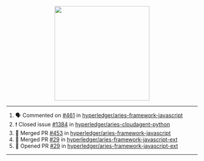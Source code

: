 <p align="center">
<img src="https://user-images.githubusercontent.com/61358536/126118557-75ac74a7-4655-4289-9a8d-e536322b7423.png" height="250" width="250"/>
</p>

---

<!--START_SECTION:activity-->
1. 🗣 Commented on [#461](https://github.com/hyperledger/aries-framework-javascript/issues/461) in [hyperledger/aries-framework-javascript](https://github.com/hyperledger/aries-framework-javascript)
2. ❗️ Closed issue [#1384](https://github.com/hyperledger/aries-cloudagent-python/issues/1384) in [hyperledger/aries-cloudagent-python](https://github.com/hyperledger/aries-cloudagent-python)
3. 🎉 Merged PR [#453](https://github.com/hyperledger/aries-framework-javascript/pull/453) in [hyperledger/aries-framework-javascript](https://github.com/hyperledger/aries-framework-javascript)
4. 🎉 Merged PR [#29](https://github.com/hyperledger/aries-framework-javascript-ext/pull/29) in [hyperledger/aries-framework-javascript-ext](https://github.com/hyperledger/aries-framework-javascript-ext)
5. 💪 Opened PR [#29](https://github.com/hyperledger/aries-framework-javascript-ext/pull/29) in [hyperledger/aries-framework-javascript-ext](https://github.com/hyperledger/aries-framework-javascript-ext)
<!--END_SECTION:activity-->

---
